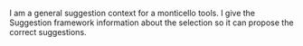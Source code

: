 I am a general suggestion context for a monticello tools. I give the Suggestion framework information about the selection so it can propose the correct suggestions.